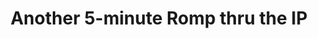 ---
inv_num: 2011-020
add_credit:
url: 2011-020-another-5-minute-romp-thru-the-ip
title: Another 5-minute Romp thru the IP
year: '2011'
display_year: '2011'
medium: Video
dims: Dimensions Variable
pitch: "​5 minute improvisation on a Sandin Image Processor."
ps:
live_url:
youtube:
related_code:
subheading:
download:
commission:
layout: things-i-made
---